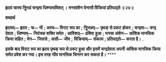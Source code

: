 **हृदयं चास्य निॢभन्नं चन्द्रमा धिष्ण्यमाविशत् ।** **मनसांशेन येनासौ विक्रियां प्रतिपद्यते ॥ २४॥** 

**शब्दार्थ** 

**हृदयम्—** **हृदय** **; च—** **भी** **; अस्य—** **विराट रूप का** **; निॢभन्नम्—** **पृथक् से प्रकट होकर** **; चन्द्रमा—** **चन्द्र देवता** **; धिष्ण्यम्—** **नियंत्रक शक्ति समेत** **; आविशत्—** **प्रविष्ट हुआ** **; मनसा अंशेन—** **आंशिक मानसिक क्रिया सहित** **; येन—** **जिससे** **; असौ—** **जीव** **;** **विक्रियाम्—** **संकल्प** **; प्रतिपद्यते—** **करता है।** **.** 

**इसके बाद विराट रूप का हृदय पृथक् रूप से प्रकट हुआ और इसमें चन्द्रदेवता अपनी** **आंशिक मानसिक क्रिया समेत प्रवेश कर गया। इस तरह जीव मानसिक चिन्तन कर सकता है।** **** 